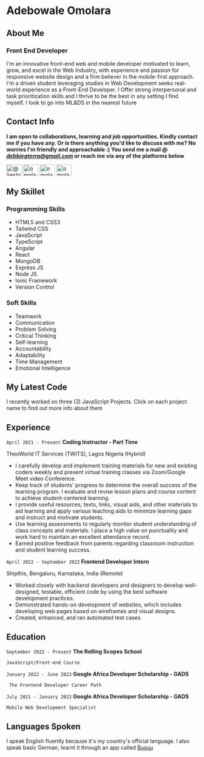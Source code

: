 # Adebowale Omolara

## About Me

### Front End Developer
I'm an innovative front-end web and mobile developer motivated to learn, grow, and excel in the Web Industry, with experience and passion for responsive website design and a firm believer in the mobile-first approach. I'm a driven student leveraging studies in Web Development seeks real-world experience as a Front-End Developer. I Offer strong interpersonal and task prioritization skills and I thrive to be the best in any setting I find myself. I look to go into ML&DS in the nearest future

## Contact Info
**I am open to collaborations, learning and job opportunities. Kindly contact me if you have any. Or is there anything you'd like to discuss with me? No worries I'm friendly and approachable :) You send me a mail @ *debbiegterra@gmail.com* or reach me via any of the platforms below**

<a href="https://twitter.com/@kesty_o" target="blank" title="twitter"><img align="center" src="https://raw.githubusercontent.com/rahuldkjain/github-profile-readme-generator/master/src/images/icons/Social/twitter.svg" alt="@kesty_o" height="30" width="40" /></a>
<a href="https://linkedin.com/in/omolara-ad" target="blank" title="likendIn"><img align="center" src="https://raw.githubusercontent.com/rahuldkjain/github-profile-readme-generator/master/src/images/icons/Social/linked-in-alt.svg" alt="omolara-ad" height="30" width="40" /></a>
<a href="https://www.instagram.com/debbiegtera/" target="blank" title="instagram"><img align="center" src="https://raw.githubusercontent.com/rahuldkjain/github-profile-readme-generator/master/src/images/icons/Social/instagram.svg" alt="omolara-ad" height="30" width="40" /></a>
<a href="https://www.discord.com/users/763342737520197673" target="blank" title="discord"><img align="center" src="https://raw.githubusercontent.com/rahuldkjain/github-profile-readme-generator/master/src/images/icons/Social/discord.svg" alt="omolara-ad" height="30" width="40" /></a>

## My Skillet
### Programming Skills
- HTML5 and CSS3
- Tailwind CSS
- JavaScript
- TypeScript
- Angular
- React
- MongoDB
- Express JS
- Node JS
- Ionic Framework
- Version Control
### Soft Skills
- Teamwork
- Communication
- Problem Solving
- Critical Thinking
- Self-learning
- Accountability
- Adaptability
- Time Management
- Emotional Intelligence
  
## My Latest Code
I recently worked on three (3) JavaScript Projects. Click on each project name to find out more info about them

## Experience 
`April 2021 - Present`
__Coding Instructor - Part Time__

TheoWorld IT Services (TWITS), Lagos Nigeria (Hybrid)

- I carefully develop and implement training materials for new and existing coders weekly and present virtual training classes via Zoom/Google Meet video Conference.
- Keep track of students' progress to determine the overall success of the learning program. I evaluate and revise lesson plans and course content to achieve student-centered learning.
- I provide useful resources, texts, links, visual aids, and other materials to aid learning and apply various teaching aids to minimize learning gaps and instruct and motivate students.
- Use learning assessments to regularly monitor student understanding of class concepts and materials. I place a high value on punctuality and work hard to maintain an excellent attendance record.
- Earned positive feedback from parents regarding classroom instruction and student learning success.
  
`April 2022 - September 2022`
__Frontend Developer Intern__

Shipthis, Bengaluru, Karnataka, India (Remote)

- Worked closely with backend developers and designers to develop well-designed, testable, efficient code by using the best software development practices.
- Demonstrated hands-on development of websites, which includes developing web pages based on wireframes and visual designs.
- Created, enhanced, and ran automated test cases
  
## Education

`September 2022 - Present`
__The Rolling Scopes School__

    JavaScript/Front-end Course

`January 2022 - June 2022`
__Google Africa Developer Scholarship - GADS__

     The Frontend Developer Career Path

`July 2021 - January 2022`
__Google Africa Developer Scholarship - GADS__

    Mobile Web Development Specialist

## Languages Spoken
I speak English fluently because it's my country's official language. I also speak basic German, learnt it through an app called [Busuu](https://www.busuu.com/en/mobile)

